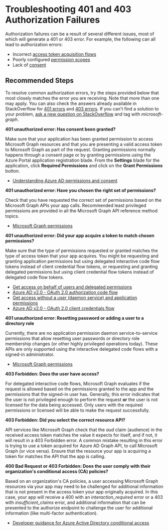 <properties
	pageTitle="Troubleshooting 401 and 403 authorization errors"
	description="How to resolve Microsoft Graph 401 and 403 authorization errors"
	service="microsoft.aad"
	resource="Microsoft_AAD_IAM"
	authors="dkershaw10"
	authoralias="dkershaw"
	displayOrder=""
	selfHelpType="generic"
	supportTopicIds="32134056"
	resourceTags=""
	productPesIds="16575"
	cloudEnvironments="public"
/>

# Troubleshooting 401 and 403 Authorization Failures

Authorization failures can be a result of several different issues, most of which will generate a 401 or 403 error. For example, the following can all lead to authorization errors:

* Incorrect [access token acquisition flows](https://docs.microsoft.com/azure/active-directory/develop/active-directory-authentication-scenarios)
* Poorly configured [permission scopes](https://docs.microsoft.com/azure/active-directory/develop/active-directory-v2-scopes)
* Lack of [consent](https://docs.microsoft.com/azure/active-directory/develop/active-directory-devhowto-multi-tenant-overview#understanding-user-and-admin-consent)

## **Recommended Steps**

To resolve common authorization errors, try the steps provided below that most closely matches the error you are receiving. Note that more than one may apply. You can also check the answers already available in StackOverflow for [401 errors](https://stackoverflow.com/search?q=%5Bmicrosoft-graph%5D+401+isanswered%3Ayes+views%3A50) and [403 errors](https://stackoverflow.com/search?q=%5Bmicrosoft-graph%5D+403+isanswered%3Ayes+views%3A50). If you can't find a solution to your problem, [ask a new question on StackOverflow](https://stackoverflow.com/questions/ask) and tag with *microsoft-graph*.

**401 unauthorized error: Has consent been granted?**

Make sure that your application has been granted permission to access Microsoft Graph resources and that you are presenting a valid access token to Microsoft Graph as part of the request. Granting permissions normally happens through a consent page or by granting permissions using the Azure Portal application registration blade. From the **Settings** blade for the application, click **Required Permissions** and click on the **Grant Permissions** button. <br>

* [Understanding Azure AD permissions and consent](https://docs.microsoft.com/azure/active-directory/develop/v2-permissions-and-consent) <br>

**401 unauthorized error: Have you chosen the right set of permissions?**<br>

Check that you have requested the correct set of permissions based on the Microsoft Graph APIs your app calls. Recommended least privileged permissions are provided in all the Microsoft Graph API reference method topics. <br>

* [Microsoft Graph permissions](https://developer.microsoft.com/graph/docs/authorization/permission_scopes) <br>

**401 unauthorized error: Did your app acquire a token to match chosen permissions?** <br>

Make sure that the type of permissions requested or granted matches the type of access token that your app acquires. You might be requesting and granting application permissions but using delegated interactive code flow tokens instead of client credential flow tokens, or requesting and granting delegated permissions but using client credential flow tokens instead of delegated code flow tokens. <br>
* [Get access on behalf of users and delegated permissions](https://developer.microsoft.com/graph/docs/concepts/auth_v2_user) 
* [Azure AD v2.0 - OAuth 2.0 authorization code flow](https://docs.microsoft.com/azure/active-directory/develop/v2-oauth2-auth-code-flow)
* [Get access without a user (daemon service) and application permissions](https://developer.microsoft.com/graph/docs/concepts/auth_v2_service)
* [Azure AD v2.0 - OAuth 2.0 client credentials flow](https://docs.microsoft.com/azure/active-directory/develop/v2-oauth2-client-creds-grant-flow)

**401 unauthorized error: Resetting password or adding a user to a directory role** <br>

Currently, there are no application permission daemon service-to-service permissions that allow resetting user passwords or directory role membership changes (or other highly privileged operations today). These APIs are only supported using the interactive delegated code flows with a signed-in administrator.

* [Microsoft Graph permissions](https://developer.microsoft.com/graph/docs/authorization/permission_scopes) <br>

**403 Forbidden: Does the user have access?** <br>

For delegated interactive code flows, Microsoft Graph evaluates if the request is allowed based on the permissions granted to the app and the permissions that the signed-in user has. Generally, this error indicates that the user is not privileged enough to perform the request **or** the user is not licensed for the data being accessed. Only users with the required permissions or licensed will be able to make the request successfully.

**403 Forbidden: Did you select the correct resource API?** <br>

API services like Microsoft Graph check that the *aud* claim (audience) in the received access token matches the value it expects for itself, and if not, it will result in a 403 Forbidden error. A common mistake resulting in this error is trying to use a token acquired for Azure AD Graph API, to call Microsoft Graph (or vice versa). Ensure that the resource your app is acquiring a token for matches the API that the app is calling.

**400 Bad Request or 403 Forbidden: Does the user comply with their organization's conditional access (CA) policies?**<br>

Based on an organization's CA policies, a user accessing Microsoft Graph resources via your app may need to be challenged for additional information that is not present in the access token your app originally acquired. In this case, your app will receive a 400 with an *interaction_required* error or a 403 with *insufficient_claims* error, and additional information that can be presented to the authorize endpoint to challenge the user for additional information (like multi-factor authentication).

* [Developer guidance for Azure Active Directory conditional access](https://docs.microsoft.com/azure/active-directory/develop/conditional-access-dev-guide)
